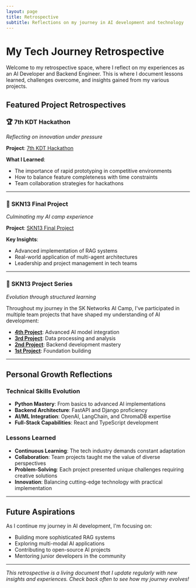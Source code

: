 ```yaml
---
layout: page
title: Retrospective
subtitle: Reflections on my journey in AI development and technology
---
```


# My Tech Journey Retrospective

Welcome to my retrospective space, where I reflect on my experiences as an AI Developer and Backend Engineer. This is where I document lessons learned, challenges overcome, and insights gained from my various projects.

## Featured Project Retrospectives

### 🏆 7th KDT Hackathon
*Reflecting on innovation under pressure*

**Project**: [7th KDT Hackathon](https://github.com/NGGW519/7th-kDT-HACKATHON)

**What I Learned**:
- The importance of rapid prototyping in competitive environments
- How to balance feature completeness with time constraints
- Team collaboration strategies for hackathons

---

### 🎯 SKN13 Final Project
*Culminating my AI camp experience*

**Project**: [SKN13 Final Project](https://github.com/SKNETWORKS-FAMILY-AICAMP/SKN13-FINAL-1TEAM)

**Key Insights**:
- Advanced implementation of RAG systems
- Real-world application of multi-agent architectures
- Leadership and project management in tech teams

---

### 🚀 SKN13 Project Series
*Evolution through structured learning*

Throughout my journey in the SK Networks AI Camp, I've participated in multiple team projects that have shaped my understanding of AI development:

- **[4th Project](https://github.com/SKNETWORKS-FAMILY-AICAMP/SKN13-4th-1TEAM)**: Advanced AI model integration
- **[3rd Project](https://github.com/SKNETWORKS-FAMILY-AICAMP/SKN13-3rd-1TEAM)**: Data processing and analysis
- **[2nd Project](https://github.com/SKNETWORKS-FAMILY-AICAMP/SKN13-2nd-7Team)**: Backend development mastery
- **[1st Project](https://github.com/SKNETWORKS-FAMILY-AICAMP/SKN13-1st-2Team)**: Foundation building

---

## Personal Growth Reflections

### Technical Skills Evolution
- **Python Mastery**: From basics to advanced AI implementations
- **Backend Architecture**: FastAPI and Django proficiency
- **AI/ML Integration**: OpenAI, LangChain, and ChromaDB expertise
- **Full-Stack Capabilities**: React and TypeScript development

### Lessons Learned
- **Continuous Learning**: The tech industry demands constant adaptation
- **Collaboration**: Team projects taught me the value of diverse perspectives
- **Problem-Solving**: Each project presented unique challenges requiring creative solutions
- **Innovation**: Balancing cutting-edge technology with practical implementation

---

## Future Aspirations

As I continue my journey in AI development, I'm focusing on:
- Building more sophisticated RAG systems
- Exploring multi-modal AI applications
- Contributing to open-source AI projects
- Mentoring junior developers in the community

---

*This retrospective is a living document that I update regularly with new insights and experiences. Check back often to see how my journey evolves!*